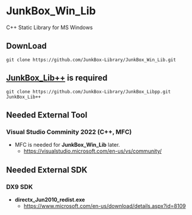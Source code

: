 # JunkBox_Win_Lib
C++ Static Library for MS Windows

## DownLoad
```
git clone https://github.com/JunkBox-Library/JunkBox_Win_Lib.git
```

## [JunkBox_Lib++](https://github.com/JunkBox-Library/JunkBox_Libpp) is required
```
git clone https://github.com/JunkBox-Library/JunkBox_Libpp.git JunkBox_Lib++
```

## Needed External Tool
### Visual Studio Comminity 2022 (C++, MFC)
* MFC is needed for **JunkBox_Win_Lib** later.
   * https://visualstudio.microsoft.com/en-us/vs/community/

## Needed External SDK
### DX9 SDK
* **directx_Jun2010_redist.exe**
   * https://www.microsoft.com/en-us/download/details.aspx?id=8109
 

